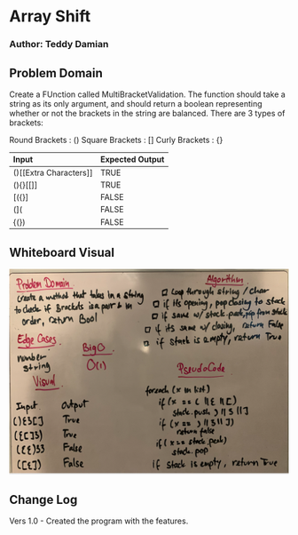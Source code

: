 
# Array Shift
### Author: Teddy Damian

## Problem Domain
Create a FUnction called MultiBracketValidation. The function should take a string as its only argument, and should return a boolean representing whether or not the brackets in the string are balanced. There are 3 types of brackets:

Round Brackets : ()
Square Brackets : []
Curly Brackets : {}

| Input | Expected Output |
| :----------- | :----------- |
| ()[[Extra Characters]]| 	TRUE |
| (){}[[]] | TRUE |
| [({}] | FALSE |
| (]( | FALSE |
| {(}) | FALSE |

## Whiteboard Visual
![WB](https://github.com/teddydamian/CSharp-data-structures-algorithms/blob/master/assets/MultiBracket.png)

## Change Log
Vers 1.0 - Created the program with the features.
